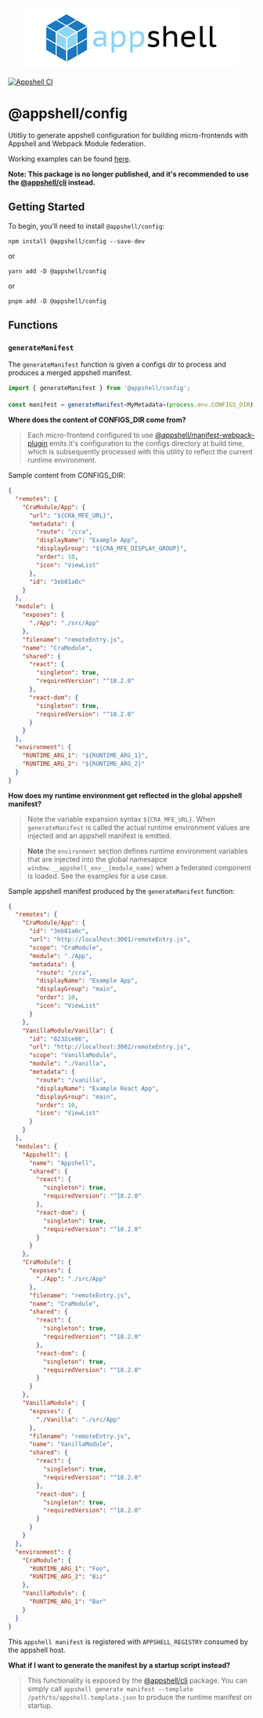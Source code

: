 <div align="center">
  <a href="https://github.com/navaris/appshell">
    <picture>
      <source media="(prefers-color-scheme: dark)" srcset="https://github.com/navaris/appshell/blob/main/assets/branding/appshell-logo-white_2x.png">
      <img alt="appshell" src="https://github.com/navaris/appshell/blob/main/assets/branding/appshell-logo_2x.png">
    </picture>
  </a>
</div>

[![Appshell CI](https://github.com/navaris/appshell/actions/workflows/pipeline.yml/badge.svg)](https://github.com/navaris/appshell/actions/workflows/pipeline.yml)

# @appshell/config

Utitliy to generate appshell configuration for building micro-frontends with Appshell and Webpack Module federation.

Working examples can be found [here](https://github.com/navaris/appshell/tree/main/examples).

**Note: This package is no longer published, and it's recommended to use the [@appshell/cli](https://www.npmjs.com/package/@appshell/cli) instead.**

## Getting Started

To begin, you'll need to install `@appshell/config`:

```console
npm install @appshell/config --save-dev
```

or

```console
yarn add -D @appshell/config
```

or

```console
pnpm add -D @appshell/config
```

## Functions

### `generateManifest`

The `generateManifest` function is given a configs dir to process and produces a merged appshell manifest.

```ts
import { generateManifest } from '@appshell/config';

const manifest = generateManifest<MyMetadata>(process.env.CONFIGS_DIR);
```

**Where does the content of CONFIGS_DIR come from?**

> Each micro-frontend configured to use [@appshell/manifest-webpack-plugin](https://www.npmjs.com/package/@appshell/manifest-webpack-plugin) emits it's configuration to the configs directory at build time, which is subsequently processed with this utility to reflect the current runtime environment.

Sample content from CONFIGS_DIR:

```json
{
  "remotes": {
    "CraModule/App": {
      "url": "${CRA_MFE_URL}",
      "metadata": {
        "route": "/cra",
        "displayName": "Example App",
        "displayGroup": "${CRA_MFE_DISPLAY_GROUP}",
        "order": 10,
        "icon": "ViewList"
      },
      "id": "3eb81a0c"
    }
  },
  "module": {
    "exposes": {
      "./App": "./src/App"
    },
    "filename": "remoteEntry.js",
    "name": "CraModule",
    "shared": {
      "react": {
        "singleton": true,
        "requiredVersion": "^18.2.0"
      },
      "react-dom": {
        "singleton": true,
        "requiredVersion": "^18.2.0"
      }
    }
  },
  "environment": {
    "RUNTIME_ARG_1": "${RUNTIME_ARG_1}",
    "RUNTIME_ARG_2": "${RUNTIME_ARG_2}"
  }
}
```

**How does my runtime environment get reflected in the global appshell manifest?**

> Note the variable expansion syntax `${CRA_MFE_URL}`. When `generateManifest` is called the actual runtime environment values are injected and an appshell manifest is emitted.

> **Note** the `environment` section defines runtime environment variables that are injected into the global namesapce `window.__appshell_env__[module_name]` when a federated component is loaded. See the examples for a use case.

Sample appshell manifest produced by the `generateManifest` function:

```json
{
  "remotes": {
    "CraModule/App": {
      "id": "3eb81a0c",
      "url": "http://localhost:3001/remoteEntry.js",
      "scope": "CraModule",
      "module": "./App",
      "metadata": {
        "route": "/cra",
        "displayName": "Example App",
        "displayGroup": "main",
        "order": 10,
        "icon": "ViewList"
      }
    },
    "VanillaModule/Vanilla": {
      "id": "8232ce86",
      "url": "http://localhost:3002/remoteEntry.js",
      "scope": "VanillaModule",
      "module": "./Vanilla",
      "metadata": {
        "route": "/vanilla",
        "displayName": "Example React App",
        "displayGroup": "main",
        "order": 10,
        "icon": "ViewList"
      }
    }
  },
  "modules": {
    "Appshell": {
      "name": "Appshell",
      "shared": {
        "react": {
          "singleton": true,
          "requiredVersion": "^18.2.0"
        },
        "react-dom": {
          "singleton": true,
          "requiredVersion": "^18.2.0"
        }
      }
    },
    "CraModule": {
      "exposes": {
        "./App": "./src/App"
      },
      "filename": "remoteEntry.js",
      "name": "CraModule",
      "shared": {
        "react": {
          "singleton": true,
          "requiredVersion": "^18.2.0"
        },
        "react-dom": {
          "singleton": true,
          "requiredVersion": "^18.2.0"
        }
      }
    },
    "VanillaModule": {
      "exposes": {
        "./Vanilla": "./src/App"
      },
      "filename": "remoteEntry.js",
      "name": "VanillaModule",
      "shared": {
        "react": {
          "singleton": true,
          "requiredVersion": "^18.2.0"
        },
        "react-dom": {
          "singleton": true,
          "requiredVersion": "^18.2.0"
        }
      }
    }
  },
  "environment": {
    "CraModule": {
      "RUNTIME_ARG_1": "Foo",
      "RUNTIME_ARG_2": "Biz"
    },
    "VanillaModule": {
      "RUNTIME_ARG_1": "Bar"
    }
  }
}
```

This `appshell manifest` is registered with `APPSHELL_REGISTRY` consumed by the appshell host.

**What if I want to generate the manifest by a startup script instead?**

> This functionality is exposed by the [@appshell/cli](https://www.npmjs.com/package/@appshell/cli) package. You can simply call `appshell generate manifest --template /path/to/appshell.template.json` to produce the runtime manifest on startup.
